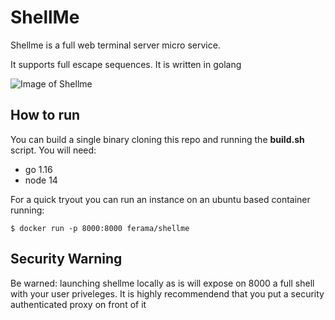 # ShellMe

Shellme is a full web terminal server micro service.

It supports full escape sequences. It is written in golang

![Image of Shellme](https://raw.githubusercontent.com/ferama/shellme/master/docs/shellme.gif)

## How to run

You can build a single binary cloning this repo and running the **build.sh** script.
You will need:

* go 1.16
* node 14

For a quick tryout you can run an instance on an ubuntu based container running:

```
$ docker run -p 8000:8000 ferama/shellme
```

## Security Warning

Be warned: launching shellme locally as is will expose on 8000 a full shell with your user priveleges. It is highly recommendend that you put a security authenticated proxy on front of it